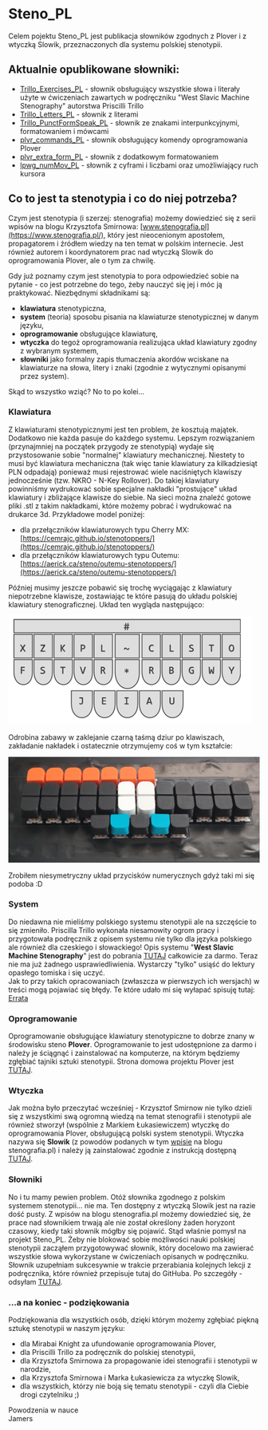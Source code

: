 # Steno_PL

Celem pojektu Steno_PL jest publikacja słowników zgodnych z Plover i z wtyczką Slowik, przeznaczonych dla systemu polskiej stenotypii.  
## Aktualnie opublikowane słowniki:
* [Trillo_Exercises_PL](https://github.com/Jamers303/Steno_PL/tree/main/Trillo_Exercises_PL) - słownik obsługujący wszystkie słowa i literały użyte w ćwiczeniach zawartych w podręczniku "West Slavic Machine Stenography" autorstwa Priscilli Trillo
* [Trillo_Letters_PL](https://github.com/Jamers303/Steno_PL/tree/main/Trillo_Letters_PL) - słownik z literami
* [Trillo_PunctFormSpeak_PL](https://github.com/Jamers303/Steno_PL/tree/main/Trillo_PunctFormSpeak_PL) - słownik ze znakami interpunkcyjnymi, formatowaniem i mówcami
* [plvr_commands_PL](https://github.com/Jamers303/Steno_PL/tree/main/plvr_commands_PL) - słownik obsługujący komendy oprogramowania Plover
* [plvr_extra_form_PL](https://github.com/Jamers303/Steno_PL/tree/main/plvr_extra_form_PL) - słownik z dodatkowym formatowaniem
* [lpwg_numMov_PL](https://github.com/Jamers303/Steno_PL/tree/main/lpwg_numMov_PL) - słownik z cyframi i liczbami oraz umożliwiający ruch kursora

## Co to jest ta stenotypia i co do niej potrzeba?

Czym jest stenotypia (i szerzej: stenografia) możemy dowiedzieć się z serii wpisów na blogu Krzysztofa Smirnowa: [www.stenografia.pl](https://www.stenografia.pl/), który jest nieocenionym apostołem, propagatorem i źródłem wiedzy na ten temat w polskim internecie. Jest również autorem i koordynatorem prac nad wtyczką Slowik do oprogramowania Plover, ale o tym za chwilę.

Gdy już poznamy czym jest stenotypia to pora odpowiedzieć sobie na pytanie - co jest potrzebne do tego, żeby nauczyć się jej i móc ją praktykować. Niezbędnymi składnikami są:
* **klawiatura** stenotypiczna,
* **system** (teoria) sposobu pisania na klawiaturze stenotypicznej w danym języku,
* **oprogramowanie** obsługujące klawiaturę,
* **wtyczka** do tegoż oprogramowania realizująca układ klawiatury zgodny z wybranym systemem,
* **słowniki** jako formalny zapis tłumaczenia akordów wciskane na klawiaturze na słowa, litery i znaki (zgodnie z wytycznymi opisanymi przez system).

Skąd to wszystko wziąć? No to po kolei...

### Klawiatura
Z klawiaturami stenotypicznymi jest ten problem, że kosztują majątek. Dodatkowo nie każda pasuje do każdego systemu. Lepszym rozwiązaniem (przynajmniej na początek przygody ze stenotypią) wydaje się przystosowanie sobie "normalnej" klawiatury mechanicznej. Niestety to musi być klawiatura mechaniczna (tak więc tanie klawiatury za kilkadziesiąt PLN odpadają) ponieważ musi rejestrować wiele naciśniętych klawiszy jednocześnie (tzw. NKRO - N-Key Rollover).
Do takiej klawiatury powinniśmy wydrukować sobie specjalne nakładki "prostujące" układ klawiatury i zbliżające klawisze do siebie. Na sieci można znaleźć gotowe pliki .stl z takim nakładkami, które możemy pobrać i wydrukować na drukarce 3d. Przykładowe model poniżej:
* dla przełączników klawiaturowych typu Cherry MX: [https://cemrajc.github.io/stenotoppers/](https://cemrajc.github.io/stenotoppers/)
* dla przełączników klawiaturowych typu Outemu: [https://aerick.ca/steno/outemu-stenotoppers/](https://aerick.ca/steno/outemu-stenotoppers/)

Później musimy jeszcze pobawić się trochę wyciągając z klawiatury niepotrzebne klawisze, zostawiając te które pasują do układu polskiej klawiatury stenograficznej. Układ ten wygląda następująco:

![Układ polski steno](uklad.png)

Odrobina zabawy w zaklejanie czarną taśmą dziur po klawiszach, zakładanie nakładek i ostatecznie otrzymujemy coś w tym kształcie:

![Moja klawiatura steno](moja.png)

Zrobiłem niesymetryczny układ przycisków numerycznych gdyż taki mi się podoba :D

### System
Do niedawna nie mieliśmy polskiego systemu stenotypii ale na szczęście to się zmieniło. Priscilla Trillo wykonała niesamowity ogrom pracy i przygotowała podręcznik z opisem systemu nie tylko dla języka polskiego ale również dla czeskiego i słowackiego! Opis systemu "**West Slavic Machine Stenography**" jest do pobrania [TUTAJ](https://github.com/Plover-Trillo/WestSlavicStenography/releases) całkowicie za darmo. Teraz nie ma już żadnego usprawiedliwienia. Wystarczy "tylko" usiąść do lektury opasłego tomiska i się uczyć.   
Jak to przy takich opracowaniach (zwłaszcza w pierwszych ich wersjach) w treści mogą pojawiać się błędy. Te które udało mi się wyłapać spisuję tutaj: [Errata](https://github.com/Jamers303/Steno_PL/tree/main/Errata)


### Oprogramowanie
Oprogramowanie obsługujące klawiatury stenotypiczne to dobrze znany w środowisku steno **Plover**. Oprogramowanie to jest udostępnione za darmo i należy je ściągnąć i zainstalować na komputerze, na którym będziemy zgłębiać tajniki sztuki stenotypii. Strona domowa projektu Plover jest [TUTAJ](https://www.openstenoproject.org/plover/). 

### Wtyczka
Jak można było przeczytać wcześniej - Krzysztof Smirnow nie tylko dzieli się z wszystkimi swą ogromną wiedzą na temat stenografii i stenotypii ale również stworzył (wspólnie z Markiem Łukasiewiczem) wtyczkę do oprogramowania Plover, obsługującą polski system stenotypii. Wtyczka nazywa się **Slowik** (z powodów podanych w tym [wpisie](https://www.stenografia.pl/blog/2021-08-24_krotko-o-nazwie-projektu/) na blogu stenografia.pl) i należy ją zainstalować zgodnie z instrukcją dostępną [TUTAJ](https://github.com/flamenco108/plover_polish_slowik).

### Słowniki
No i tu mamy pewien problem. Otóż słownika zgodnego z polskim systemem stenotypii... nie ma. Ten dostępny z wtyczką Slowik jest na razie dość pusty. Z wpisów na blogu stenografia.pl możemy dowiedzieć się, że prace nad słownikiem trwają ale nie został określony żaden horyzont czasowy, kiedy taki słownik mógłby się pojawić. Stąd właśnie pomysł na projekt Steno_PL. Żeby nie blokować sobie możliwości nauki polskiej stenotypii zacząłem przygotowywać słownik, który docelowo ma zawierać wszystkie słowa wykorzystane w ćwiczeniach opisanych w podręczniku. Słownik uzupełniam sukcesywnie w trakcie przerabiania kolejnych lekcji z podręcznika, które również przepisuje tutaj do GitHuba. Po szczegóły - odsyłam [TUTAJ](https://github.com/Jamers303/Steno_PL/tree/main/Trillo_Exercises_PL).

### ...a na koniec - podziękowania
Podziękowania dla wszystkich osób, dzięki którym możemy zgłębiać piękną sztukę stenotypii w naszym języku:
* dla Mirabai Knight za ufundowanie oprogramowania Plover,
* dla Priscilli Trillo za podręcznik do polskiej stenotypii,
* dla Krzysztofa Smirnowa za propagowanie idei stenografii i stenotypii w narodzie,
* dla Krzysztofa Smirnowa i Marka Łukasiewicza za wtyczkę Slowik,
* dla wszystkich, którzy nie boją się tematu stenotypii - czyli dla Ciebie drogi czytelniku ;)

Powodzenia w nauce  
Jamers


